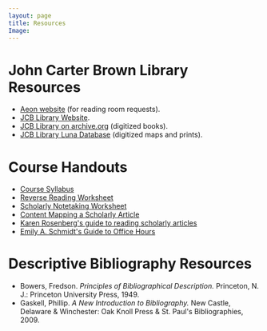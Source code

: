 ```yaml
---
layout: page
title: Resources
Image:
---
```


# John Carter Brown Library Resources
* [Aeon website](https://jcbl.aeon.atlas-sys.com/aeon.dll) (for reading room requests).
* [JCB Library Website](https://www.brown.edu/academics/libraries/john-carter-brown/).
* [JCB Library on archive.org](https://archive.org/details/JohnCarterBrownLibrary) (digitized books).
* [JCB Library Luna Database](https://jcb.lunaimaging.com/luna/servlet/allCollections) (digitized maps and prints).

# Course Handouts
* [Course Syllabus](../pdf/BookHistorySyllabusSpring2019.pdf)
* [Reverse Reading Worksheet](https://docs.google.com/document/d/1FP-nKyqed5Mv-LaU3rFCebSIxDG8bfKzHTZeQAEnJMk/edit)
* [Scholarly Notetaking Worksheet](https://docs.google.com/document/d/1tWTlvAqcI_OvgIKl3ZWHZxF_ZV2A8QJ-jtt7xD5kTPY/edit)
* [Content Mapping a Scholarly Article](https://docs.google.com/document/d/14Hp_n_fmq9zocIsg0mGtwuWRtLZaj4LmndIJq5QSq3Y/edit)
* [Karen Rosenberg's guide to reading scholarly articles](https://wac.colostate.edu/books/writingspaces2/rosenberg--reading-games.pdf)
* [Emily A. Schmidt's Guide to Office Hours](https://www.dropbox.com/s/oipw3ckihnl6weo/office_hours_handout.pdf?dl=0)

# Descriptive Bibliography Resources
* Bowers, Fredson. *Principles of Bibliographical Description.* Princeton, N. J.: Princeton University Press, 1949.
* Gaskell, Phillip. *A New Introduction to Bibliography.* New Castle, Delaware & Winchester: Oak Knoll Press & St. Paul's Bibliographies, 2009.

